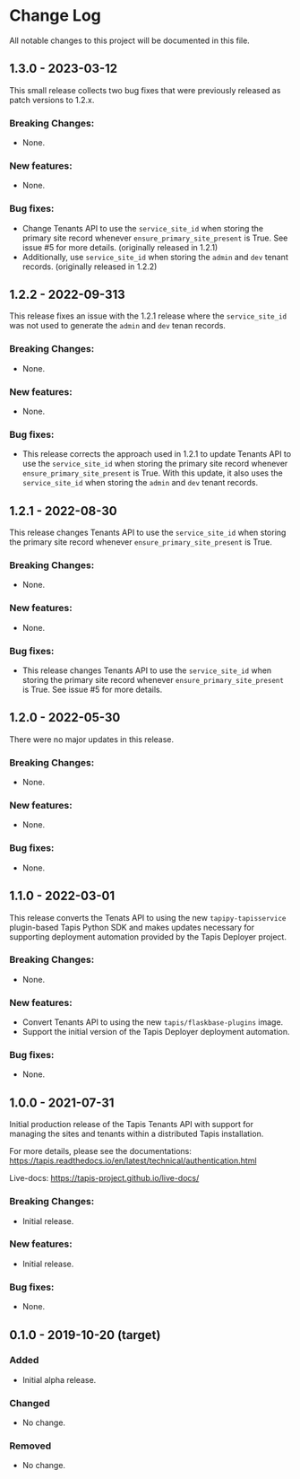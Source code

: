 # Change Log
All notable changes to this project will be documented in this file.

## 1.3.0 - 2023-03-12
This small release collects two bug fixes that were previously released as patch versions to 1.2.x.

### Breaking Changes:
- None.

### New features:
- None.

### Bug fixes:
- Change Tenants API to use the `service_site_id` when storing the primary site record
whenever `ensure_primary_site_present` is True. See issue #5 for more details. (originally released in 1.2.1)
- Additionally, use `service_site_id` when storing the `admin` and `dev` tenant records. (originally released
in 1.2.2)


## 1.2.2 - 2022-09-313
This release fixes an issue with the 1.2.1 release where the `service_site_id` was not used to generate the
`admin` and `dev` tenan records.

### Breaking Changes:
- None.

### New features:
- None.

### Bug fixes:
- This release corrects the approach used in 1.2.1 to update Tenants API to use the `service_site_id` when storing 
the primary site record whenever `ensure_primary_site_present` is True. With this update, it also uses the 
`service_site_id` when storing the `admin` and `dev` tenant records.


## 1.2.1 - 2022-08-30
This release changes Tenants API to use the `service_site_id` when storing the primary site
record whenever `ensure_primary_site_present` is True.

### Breaking Changes:
- None.

### New features:
- None.

### Bug fixes:
- This release changes Tenants API to use the `service_site_id` when storing the primary site record
whenever `ensure_primary_site_present` is True. See issue #5 for more details. 


## 1.2.0 - 2022-05-30
There were no major updates in this release.

### Breaking Changes:
- None.

### New features:
- None.

### Bug fixes:
- None.


## 1.1.0 - 2022-03-01
This release converts the Tenats API to using the new `tapipy-tapisservice` plugin-based 
Tapis Python SDK and makes updates necessary for supporting deployment automation provided
by the Tapis Deployer project.

### Breaking Changes:
- None.

### New features:
- Convert Tenants API to using the new `tapis/flaskbase-plugins` image.
- Support the initial version of the Tapis Deployer deployment automation. 

### Bug fixes:
- None.


## 1.0.0 - 2021-07-31
Initial production release of the Tapis Tenants API with support for managing the sites
and tenants within a distributed Tapis installation.

For more details, please see the documentations: https://tapis.readthedocs.io/en/latest/technical/authentication.html

Live-docs: https://tapis-project.github.io/live-docs/

### Breaking Changes:
- Initial release.

### New features:
- Initial release.

### Bug fixes:
- None.


## 0.1.0 - 2019-10-20 (target)
### Added
- Initial alpha release.

### Changed
- No change.

### Removed
- No change.
